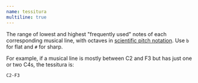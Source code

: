 ```yaml
---
name: tessitura
multiline: true
---
```

The range of lowest and highest "frequently used" notes of each corresponding musical line, with octaves in <a href="https://en.wikipedia.org/wiki/Scientific_pitch_notation" target="_blank">scientific pitch notation</a>. Use `b` for flat and `#` for sharp.

For example, if a musical line is mostly between C2 and F3 but has just one or two C4s, the tessitura is:

```
C2-F3
```